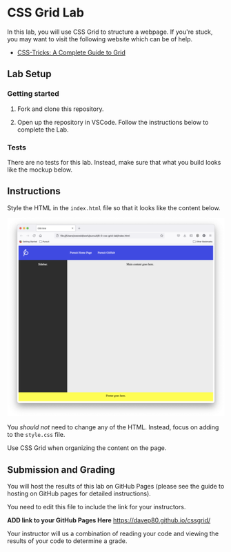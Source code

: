# CSS Grid Lab

In this lab, you will use CSS Grid to structure a webpage. If you're stuck, you may want to visit the following website which can be of help.

- [CSS-Tricks: A Complete Guide to Grid](https://css-tricks.com/snippets/css/complete-guide-grid/)

## Lab Setup

### Getting started

1. Fork and clone this repository.

1. Open up the repository in VSCode. Follow the instructions below to complete the Lab.

### Tests

There are no tests for this lab. Instead, make sure that what you build looks like the mockup below.

## Instructions

Style the HTML in the `index.html` file so that it looks like the content below.

![Example mockup with header, sidebar, main area, and footer.](./assets/mockup.png)

You _should not_ need to change any of the HTML. Instead, focus on adding to the `style.css` file.

Use CSS Grid when organizing the content on the page.

## Submission and Grading

You will host the results of this lab on GitHub Pages (please see the guide to hosting on GitHub pages for detailed instructions).

You need to edit this file to include the link for your instructors.

**ADD link to your GitHub Pages Here**
https://davep80.github.io/cssgrid/

Your instructor will us a combination of reading your code and viewing the results of your code to determine a grade.
